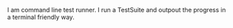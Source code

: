 I am command line test runner. I run a TestSuite and outpout the progress in a terminal friendly way.